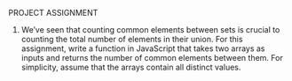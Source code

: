 PROJECT ASSIGNMENT

1. We’ve seen that counting common elements between sets is crucial to counting the total number of elements in their union. For this assignment, write a function in JavaScript that takes two arrays as inputs and returns the number of common elements between them. For simplicity, assume that the arrays contain all distinct values.



<!--
    1. We’ve seen that counting common elements between sets is crucial to counting the total number of
elements in their union. For this assignment, write a function in JavaScript that takes two arrays as inputs
and returns the number of common elements between them. For simplicity, assume that the arrays
contain all distinct values.

-->


<!DOCTYPE html>

<html>
<head>
    <title></title>
	<meta charset="utf-8" />
</head>
<body>
    <script>
        
        var arr1 = [1, 2, 3, 4, 5];
        var arr2 = [2, 5, 6, 7, 8];
        for (var i = 0; i < arr1.length; i++) {
            for (var j = 0; j < arr2.length; j++) {
                if (arr1[i] == arr2[j]) {
                    document.write(arr1[i] +"<br>");
                }
                else { }
            }
        }
    </script>

</body>
</html>






2. In JavaScript, implement the p(n,k) and c(n,k) functions and . You may use the function fact(n) defined in the chapter in your code or write your own that calculates the factorial of. There are a number of ways you can write the factorial function. Be as creative as you can!



<!DOCTYPE html>

<!--
    2. In JavaScript, implement the p(n,k) and c(n,k) functions and . You may use the function fact(n) defined in
the chapter in your code or write your own that calculates the factorial of . There are a number of ways
you can write the factorial function. Be as creative as you can!

-->
<html>
<head>
    <title></title>
	<meta charset="utf-8" />
    

</head>
<body>
    N:<input type="number"  id="n1" name="n1"  placeholder="Enter n:" class="i1" />
    r:<input type="number"  id="n2" name="n2"  placeholder="Enter r:" class="i2" />
    <input type="button" value="Calculate Combination" onclick="combination()"/>
    <input type="button" value="Calculate Permutation" onclick="permutation()" />
    
    <script>
        
       
        function combination() {
           

            var n = document.getElementById("n1").value;

            var r = document.getElementById("n2").value;
           

            var comb=(fact(n)/(fact(r)*fact(n-r)));
            document.write(comb);

        }
        function permutation() {


            var n = document.getElementById("n1").value;

            var r = document.getElementById("n2").value;


            var comb = (fact(n) / (fact(n - r)));
            document.write(comb);

        }
        function fact(num) {
            var fact = 1;
            while (num !== 0) {
                fact *= num;
                num--;
            }
            return fact;
        }


    </script>
</body>
</html>


